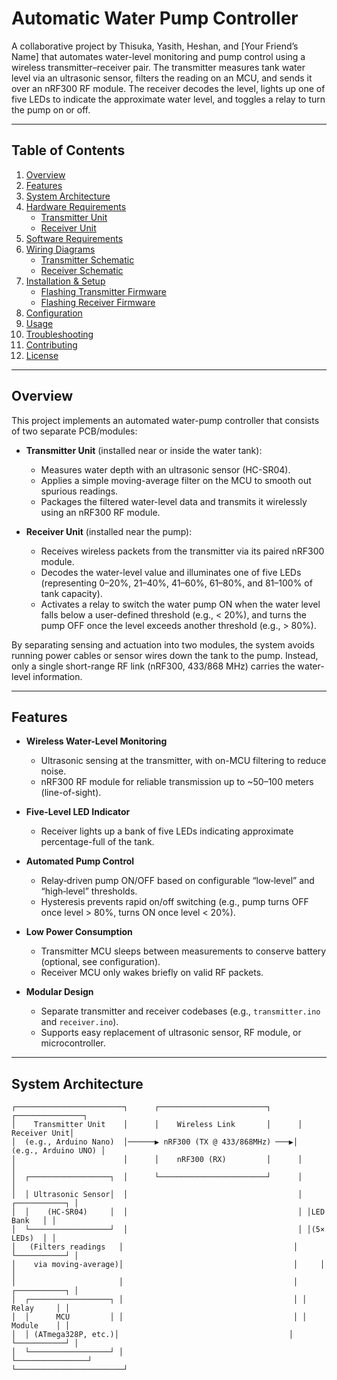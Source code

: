 # Automatic Water Pump Controller

A collaborative project by Thisuka, Yasith, Heshan, and [Your Friend’s Name] that automates water-level monitoring and pump control using a wireless transmitter–receiver pair. The transmitter measures tank water level via an ultrasonic sensor, filters the reading on an MCU, and sends it over an nRF300 RF module. The receiver decodes the level, lights up one of five LEDs to indicate the approximate water level, and toggles a relay to turn the pump on or off.

---

## Table of Contents

1. [Overview](#overview)  
2. [Features](#features)  
3. [System Architecture](#system-architecture)  
4. [Hardware Requirements](#hardware-requirements)  
   - [Transmitter Unit](#transmitter-unit)  
   - [Receiver Unit](#receiver-unit)  
5. [Software Requirements](#software-requirements)  
6. [Wiring Diagrams](#wiring-diagrams)  
   - [Transmitter Schematic](#transmitter-schematic)  
   - [Receiver Schematic](#receiver-schematic)  
7. [Installation & Setup](#installation--setup)  
   - [Flashing Transmitter Firmware](#flashing-transmitter-firmware)  
   - [Flashing Receiver Firmware](#flashing-receiver-firmware)  
8. [Configuration](#configuration)  
9. [Usage](#usage)  
10. [Troubleshooting](#troubleshooting)  
11. [Contributing](#contributing)  
12. [License](#license)  

---

## Overview

This project implements an automated water-pump controller that consists of two separate PCB/modules:

- **Transmitter Unit** (installed near or inside the water tank):  
  - Measures water depth with an ultrasonic sensor (HC-SR04).  
  - Applies a simple moving-average filter on the MCU to smooth out spurious readings.  
  - Packages the filtered water-level data and transmits it wirelessly using an nRF300 RF module.

- **Receiver Unit** (installed near the pump):  
  - Receives wireless packets from the transmitter via its paired nRF300 module.  
  - Decodes the water-level value and illuminates one of five LEDs (representing 0–20%, 21–40%, 41–60%, 61–80%, and 81–100% of tank capacity).  
  - Activates a relay to switch the water pump ON when the water level falls below a user-defined threshold (e.g., < 20%), and turns the pump OFF once the level exceeds another threshold (e.g., > 80%).

By separating sensing and actuation into two modules, the system avoids running power cables or sensor wires down the tank to the pump. Instead, only a single short-range RF link (nRF300, 433/868 MHz) carries the water-level information.

---

## Features

- **Wireless Water-Level Monitoring**  
  - Ultrasonic sensing at the transmitter, with on-MCU filtering to reduce noise.  
  - nRF300 RF module for reliable transmission up to ~50–100 meters (line-of-sight).

- **Five-Level LED Indicator**  
  - Receiver lights up a bank of five LEDs indicating approximate percentage-full of the tank.

- **Automated Pump Control**  
  - Relay‐driven pump ON/OFF based on configurable “low‐level” and “high‐level” thresholds.  
  - Hysteresis prevents rapid on/off switching (e.g., pump turns OFF once level > 80%, turns ON once level < 20%).

- **Low Power Consumption**  
  - Transmitter MCU sleeps between measurements to conserve battery (optional, see configuration).  
  - Receiver MCU only wakes briefly on valid RF packets.

- **Modular Design**  
  - Separate transmitter and receiver codebases (e.g., `transmitter.ino` and `receiver.ino`).  
  - Supports easy replacement of ultrasonic sensor, RF module, or microcontroller.

---

## System Architecture

```text
┌────────────────────────┐      ┌────────────────────────┐      ┌───────────────┐
│    Transmitter Unit    │      │    Wireless Link       │      │  Receiver Unit│
│  (e.g., Arduino Nano)  │──────▶ nRF300 (TX @ 433/868MHz) ───▶│  (e.g., Arduino UNO) │
│                        │      │    nRF300 (RX)         │      │               │
│  ┌──────────────────┐  │      └────────────────────────┘      │               │
│  │ Ultrasonic Sensor│  │                                      │ ┌───────────┐ │
│  │    (HC-SR04)     │  │                                      │ │LED Bank   │ │
│  └──────────────────┘  │                                      │ │(5× LEDs)  │ │
│   (Filters readings   │                                      │ └───────────┘ │
│    via moving-average)│                                      │     │         │
│                       │                                      │ ┌───────────┐ │
│  ┌──────────────────┐ │                                      │ │ Relay     │ │
│  │      MCU         │ │                                      │ │ Module    │ │
│  │ (ATmega328P, etc.)│                                      │ └───────────┘ │
│  └──────────────────┘ │                                      └────────────────┘
└────────────────────────┘
